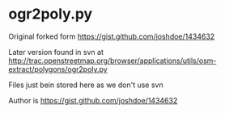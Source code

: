 ogr2poly.py
===========

Original forked form https://gist.github.com/joshdoe/1434632

Later version found in svn at http://trac.openstreetmap.org/browser/applications/utils/osm-extract/polygons/ogr2poly.py


Files just bein stored here as we don't use svn

Author is https://gist.github.com/joshdoe/1434632
